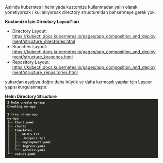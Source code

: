 Aslında kuberntes i helm yada kustomize kullanmadan yalın olarak yönetiyorsak / kullanıyorsak directory structure'dan bahsetmeye gerek yok.

__Kustomize İçin Directory Layout'ları__

- Directory Layout: https://kubectl.docs.kubernetes.io/pages/app_composition_and_deployment/structure_directories.html
- Branches Layout: https://kubectl.docs.kubernetes.io/pages/app_composition_and_deployment/structure_branches.html
- Repository Layout: https://kubectl.docs.kubernetes.io/pages/app_composition_and_deployment/structure_repositories.html

yukardan aşağıya doğru daha büyük ve daha karmaşık yapılar için Layour yapısı kurgulanmıştır.

__Helm Directory Structure__
![helm](files/helm.jpg)
